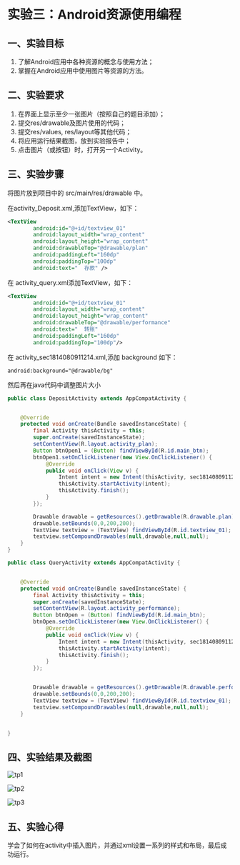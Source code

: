# 实验三：Android资源使用编程

## 一、实验目标

1. 了解Android应用中各种资源的概念与使用方法；
2. 掌握在Android应用中使用图片等资源的方法。

## 二、实验要求

1. 在界面上显示至少一张图片（按照自己的题目添加）；
2. 提交res/drawable及图片使用的代码；
3. 提交res/values, res/layout等其他代码；
4. 将应用运行结果截图，放到实验报告中；
5. 点击图片（或按钮）时，打开另一个Activity。

## 三、实验步骤

将图片放到项目中的 src/main/res/drawable 中。

在activity_Deposit.xml,添加TextView，如下：

```xml
<TextView
        android:id="@+id/textview_01"
        android:layout_width="wrap_content"
        android:layout_height="wrap_content"
        android:drawableTop="@drawable/plan"
        android:paddingLeft="160dp"
        android:paddingTop="100dp"
        android:text="  存款" />
```

在 activity_query.xml添加TextView，如下：

```xml
<TextView
        android:id="@+id/textview_01"
        android:layout_width="wrap_content"
        android:layout_height="wrap_content"
        android:drawableTop="@drawable/performance"
        android:text="  转账"
        android:paddingLeft="160dp"
        android:paddingTop="100dp"/>
```

在 activity_sec1814080911214.xml,添加 background 如下：

```
android:background="@drawable/bg"
```

然后再在java代码中调整图片大小

```java
public class DepositActivity extends AppCompatActivity {


    @Override
    protected void onCreate(Bundle savedInstanceState) {
        final Activity thisActivity = this;
        super.onCreate(savedInstanceState);
        setContentView(R.layout.activity_plan);
        Button btnOpen1 = (Button) findViewById(R.id.main_btn);
        btnOpen1.setOnClickListener(new View.OnClickListener() {
            @Override
            public void onClick(View v) {
                Intent intent = new Intent(thisActivity, sec1814080911214Activity.class);
                thisActivity.startActivity(intent);
                thisActivity.finish();
            }
        });

        Drawable drawable = getResources().getDrawable(R.drawable.plan);
        drawable.setBounds(0,0,200,200);
        TextView textview = (TextView) findViewById(R.id.textview_01);
        textview.setCompoundDrawables(null,drawable,null,null);
    }
}
```

```java
public class QueryActivity extends AppCompatActivity {


    @Override
    protected void onCreate(Bundle savedInstanceState) {
        final Activity thisActivity = this;
        super.onCreate(savedInstanceState);
        setContentView(R.layout.activity_performance);
        Button btnOpen = (Button) findViewById(R.id.main_btn);
        btnOpen.setOnClickListener(new View.OnClickListener() {
            @Override
            public void onClick(View v) {
                Intent intent = new Intent(thisActivity, sec1814080911214Activity.class);
                thisActivity.startActivity(intent);
                thisActivity.finish();
            }
        });


        Drawable drawable = getResources().getDrawable(R.drawable.performance);
        drawable.setBounds(0,0,200,200);
        TextView textview = (TextView) findViewById(R.id.textview_01);
        textview.setCompoundDrawables(null,drawable,null,null);
    }


}

```

## 四、实验结果及截图

![tp1](https://github.com/liaopode/android-labs-2020/blob/master/students/sec1814080911214/2-1.png)


![tp2](https://github.com/liaopode/android-labs-2020/blob/master/students/sec1814080911214/2-2.png)


![tp3](https://github.com/liaopode/android-labs-2020/blob/master/students/sec1814080911214/2-3.png)

## 五、实验心得

学会了如何在activity中插入图片，并通过xml设置一系列的样式和布局，最后成功运行。
